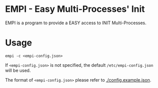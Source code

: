 EMPI - Easy Multi-Processes' Init
=================================

EMPI is a program to provide a EASY access to INIT Multi-Processes.


Usage
=========

```
empi -c <empi-config.json>
```

If `<empi-config.json>` is not specified, the default `/etc/empi-config.json` will be used.

The format of `<empi-config.json>` please refer to [./config.example.json](./config.example.json).


